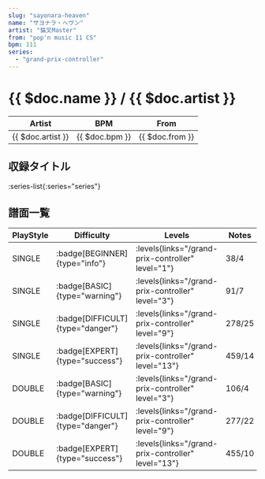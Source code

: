 ```yaml
---
slug: "sayonara-heaven"
name: "サヨナラ・ヘヴン"
artist: "猫叉Master"
from: "pop'n music 11 CS"
bpm: 111
series:
  - "grand-prix-controller"
---
```


# {{ $doc.name }} / {{ $doc.artist }}

|Artist|BPM|From|
|------|---|----|
|{{ $doc.artist }}|{{ $doc.bpm }}|{{ $doc.from }}|

## 収録タイトル

:series-list{:series="series"}

## 譜面一覧

|PlayStyle|Difficulty|Levels|Notes|Movie|
|---------|----------|------|-----|-----|
|SINGLE| :badge[BEGINNER]{type="info"}| :levels{links="/grand-prix-controller" level="1"}|38/4||
|SINGLE| :badge[BASIC]{type="warning"}| :levels{links="/grand-prix-controller" level="3"}|91/7||
|SINGLE| :badge[DIFFICULT]{type="danger"}| :levels{links="/grand-prix-controller" level="9"}|278/25||
|SINGLE| :badge[EXPERT]{type="success"}| :levels{links="/grand-prix-controller" level="13"}|459/14||
|DOUBLE| :badge[BASIC]{type="warning"}| :levels{links="/grand-prix-controller" level="3"}|106/4||
|DOUBLE| :badge[DIFFICULT]{type="danger"}| :levels{links="/grand-prix-controller" level="9"}|277/22||
|DOUBLE| :badge[EXPERT]{type="success"}| :levels{links="/grand-prix-controller" level="13"}|455/10||
